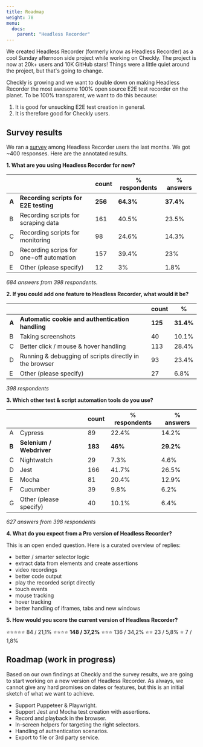 ```yaml
---
title: Roadmap
weight: 78
menu:
  docs:
    parent: "Headless Recorder"
---
```


We created Headless Recorder (formerly know as Headless Recorder) as a cool Sunday afternoon side project while working on Checkly. The project is now at
20k+ users and 10K GitHub stars! Things were a little quiet around the project, but that's going to change.

Checkly is growing and we want to double down on making Headless Recorder the most awesome 100% open source E2E test
recorder on the planet. To be 100% transparent, we want to do this because:

1. It is good for unsucking E2E test creation in general.
2. It is therefore good for Checkly users.

## Survey results

We ran a [survey]((https://surveys.hotjar.com/s?siteId=717179&surveyId=137462)) among Headless Recorder users the last months.
We got ~400 responses. Here are the annotated results.

**1. What are you using Headless Recorder for now?**

|   | | count    | % respondents      |   % answers    |
|---|------------------------------------------------|-----|-------|-------|
| **A** | **Recording scripts for E2E testing**              | **256** | **64.3%** | **37.4%** |
| B | Recording scripts for scraping data            | 161 | 40.5% | 23.5% |
| C | Recording scripts for monitoring               | 98  | 24.6% | 14.3% |
| D | Recording scrips for one-off automation        | 157 | 39.4% | 23%   |
| E | Other (please specify)                         | 12  | 3%    | 1.8%  |

*684 answers from 398 respondents.*

**2. If you could add one feature to Headless Recorder, what would it be?**

|   | |  count   |    %   |
|---|-----------------------------------------------------------------------|-----|-------|
| **A** | **Automatic cookie and authentication handling**                          | **125** | **31.4%** |
| B | Taking screenshots                                                    | 40  | 10.1% |
| C | Better click / mouse & hover handling                                 | 113 | 28.4% |
| D | Running & debugging of scripts directly in the browser                | 93  | 23.4% |
| E | Other (please specify)                                                | 27  | 6.8%  |

*398 respondents*

**3. Which other test & script automation tools do you use?**

| |                        | count    | % respondents      |   % answers    |
|-----------|------------------------|-----|-------|-------|
| A         | Cypress                | 89  | 22.4% | 14.2% |
| **B**         | **Selenium / Webdriver**   | **183** | **46%**   | **29.2%** |
| C         | Nightwatch             | 29  | 7.3%  | 4.6%  |
| D         | Jest                   | 166 | 41.7% | 26.5% |
| E         | Mocha                  | 81  | 20.4% | 12.9% |
| F         | Cucumber               | 39  | 9.8%  | 6.2%  |
| G         | Other (please specify) | 40  | 10.1% | 6.4%  |

*627 answers from 398 respondents*

**4. What do you expect from a Pro version of Headless Recorder?**

This is an open ended question. Here is a curated overview of replies:

- better / smarter selector logic
- extract data from elements and create assertions
- video recordings
- better code output
- play the recorded script directly
- touch events
- mouse tracking
- hover tracking
- better handling of iframes, tabs and new windows


**5. How would you score the current version of Headless Recorder?**


⭐️⭐️⭐️⭐️⭐️ 84 / 21,1%
⭐️⭐️⭐️⭐️ **148 / 37,2%**
⭐️⭐️⭐️ 136 / 34,2%
⭐️⭐️ 23 / 5,8%
⭐️ 7 / 1,8%


## Roadmap (work in progress)

Based on our own findings at Checkly and the survey results, we are going to start working on a new version of Headless Recorder.
As always, we cannot give any hard promises on dates or features, but this is an initial sketch of what we want to achieve.

- Support Puppeteer & Playwright.
- Support Jest and Mocha test creation with assertions.
- Record and playback in the browser.
- In-screen helpers for targeting the right selectors.
- Handling of authentication scenarios.
- Export to file or 3rd party service.


